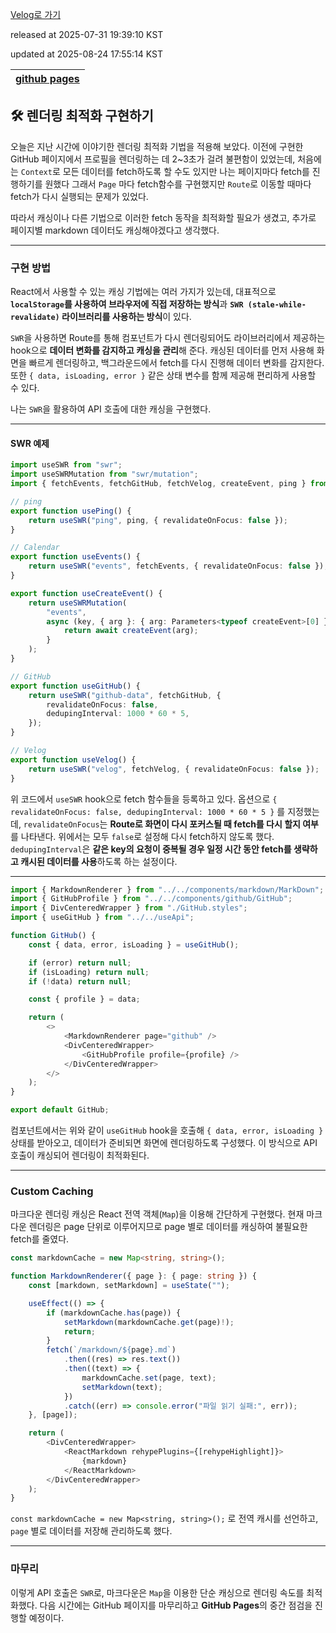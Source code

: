 [Velog로 가기](https://velog.io/@choi-hyk/GitHub-Pages-렌더링-최적화-구현하기)

released at 2025-07-31 19:39:10 KST

updated at 2025-08-24 17:55:14 KST

|[github pages](https://velog.io/tags/github-pages)|
|----|

## 🛠️ 렌더링 최적화 구현하기

오늘은 지난 시간에 이야기한 렌더링 최적화 기법을 적용해 보았다. 이전에 구현한 GitHub 페이지에서 프로필을 렌더링하는 데 2\~3초가 걸려 불편함이 있었는데, 처음에는 `Context`로 모든 데이터를 fetch하도록 할 수도 있지만 나는 페이지마다 fetch를 진행하기를 원했다 그래서 `Page` 마다 fetch함수를 구현했지만 `Route`로 이동할 때마다 fetch가 다시 실행되는 문제가 있었다. 

따라서 캐싱이나 다른 기법으로 이러한 fetch 동작을 최적화할 필요가 생겼고, 추가로 페이지별 markdown 데이터도 캐싱해야겠다고 생각했다.

---

### 구현 방법

React에서 사용할 수 있는 캐싱 기법에는 여러 가지가 있는데, 대표적으로 **`localStorage`를 사용하여 브라우저에 직접 저장하는 방식**과 **`SWR (stale-while-revalidate)` 라이브러리를 사용하는 방식**이 있다.

`SWR`을 사용하면 Route를 통해 컴포넌트가 다시 렌더링되어도 라이브러리에서 제공하는 hook으로 **데이터 변화를 감지하고 캐싱을 관리**해 준다. 캐싱된 데이터를 먼저 사용해 화면을 빠르게 렌더링하고, 백그라운드에서 fetch를 다시 진행해 데이터 변화를 감지한다. 또한 `{ data, isLoading, error }` 같은 상태 변수를 함께 제공해 편리하게 사용할 수 있다.

나는 `SWR`을 활용하여 API 호출에 대한 캐싱을 구현했다.

---

#### SWR 예제

```ts
import useSWR from "swr";
import useSWRMutation from "swr/mutation";
import { fetchEvents, fetchGitHub, fetchVelog, createEvent, ping } from "./api";

// ping
export function usePing() {
    return useSWR("ping", ping, { revalidateOnFocus: false });
}

// Calendar
export function useEvents() {
    return useSWR("events", fetchEvents, { revalidateOnFocus: false });
}

export function useCreateEvent() {
    return useSWRMutation(
        "events",
        async (key, { arg }: { arg: Parameters<typeof createEvent>[0] }) => {
            return await createEvent(arg);
        }
    );
}

// GitHub
export function useGitHub() {
    return useSWR("github-data", fetchGitHub, {
        revalidateOnFocus: false,
        dedupingInterval: 1000 * 60 * 5,
    });
}

// Velog
export function useVelog() {
    return useSWR("velog", fetchVelog, { revalidateOnFocus: false });
}
```

위 코드에서 `useSWR` hook으로 fetch 함수들을 등록하고 있다. 옵션으로 `{ revalidateOnFocus: false, dedupingInterval: 1000 * 60 * 5 }` 를 지정했는데, `revalidateOnFocus`는 **Route로 화면이 다시 포커스될 때 fetch를 다시 할지 여부**를 나타낸다. 위에서는 모두 `false`로 설정해 다시 fetch하지 않도록 했다. `dedupingInterval`은 **같은 key의 요청이 중복될 경우 일정 시간 동안 fetch를 생략하고 캐시된 데이터를 사용**하도록 하는 설정이다.

---

```ts
import { MarkdownRenderer } from "../../components/markdown/MarkDown";
import { GitHubProfile } from "../../components/github/GitHub";
import { DivCenteredWrapper } from "./GitHub.styles";
import { useGitHub } from "../../useApi";

function GitHub() {
    const { data, error, isLoading } = useGitHub();

    if (error) return null;
    if (isLoading) return null;
    if (!data) return null;

    const { profile } = data;

    return (
        <>
            <MarkdownRenderer page="github" />
            <DivCenteredWrapper>
                <GitHubProfile profile={profile} />
            </DivCenteredWrapper>
        </>
    );
}

export default GitHub;
```

컴포넌트에서는 위와 같이 `useGitHub` hook을 호출해 `{ data, error, isLoading }` 상태를 받아오고, 데이터가 준비되면 화면에 렌더링하도록 구성했다. 이 방식으로 API 호출이 캐싱되어 렌더링이 최적화된다.

---

### Custom Caching

마크다운 렌더링 캐싱은 React 전역 객체(`Map`)을 이용해 간단하게 구현했다. 현재 마크다운 렌더링은 page 단위로 이루어지므로 page 별로 데이터를 캐싱하여 불필요한 fetch를 줄였다.

```ts
const markdownCache = new Map<string, string>();

function MarkdownRenderer({ page }: { page: string }) {
    const [markdown, setMarkdown] = useState("");

    useEffect(() => {
        if (markdownCache.has(page)) {
            setMarkdown(markdownCache.get(page)!);
            return;
        }
        fetch(`/markdown/${page}.md`)
            .then((res) => res.text())
            .then((text) => {
                markdownCache.set(page, text);
                setMarkdown(text);
            })
            .catch((err) => console.error("파일 읽기 실패:", err));
    }, [page]);

    return (
        <DivCenteredWrapper>
            <ReactMarkdown rehypePlugins={[rehypeHighlight]}>
                {markdown}
            </ReactMarkdown>
        </DivCenteredWrapper>
    );
}
```

`const markdownCache = new Map<string, string>();` 로 전역 캐시를 선언하고, `page` 별로 데이터를 저장해 관리하도록 했다.

---

### 마무리

이렇게 API 호출은 `SWR`로, 마크다운은 `Map`을 이용한 단순 캐싱으로 렌더링 속도를 최적화했다. 다음 시간에는 GitHub 페이지를 마무리하고 **GitHub Pages**의 중간 점검을 진행할 예정이다.
